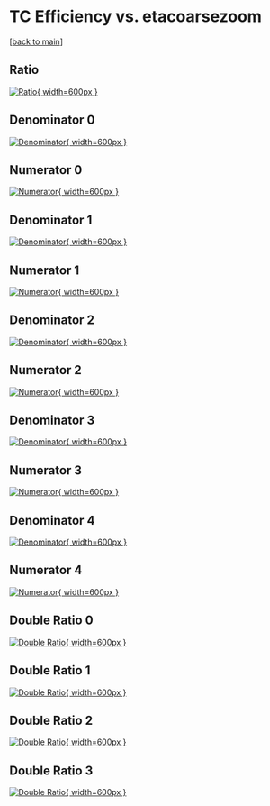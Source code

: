 # TC Efficiency vs. etacoarsezoom

[[back to main](./)]



## Ratio

[![Ratio](../mtv/var/TC_xtr_211_-1_eff_etacoarsezoom.png){ width=600px }](../mtv/var/TC_xtr_211_-1_eff_etacoarsezoom.pdf)

## Denominator 0

[![Denominator](../mtv/den/TC_xtr_211_-1_eff_etacoarsezoom_den0.png){ width=600px }](../mtv/den/TC_xtr_211_-1_eff_etacoarsezoom_den0.pdf)

## Numerator 0

[![Numerator](../mtv/num/TC_xtr_211_-1_eff_etacoarsezoom_num0.png){ width=600px }](../mtv/num/TC_xtr_211_-1_eff_etacoarsezoom_num0.pdf)

## Denominator 1

[![Denominator](../mtv/den/TC_xtr_211_-1_eff_etacoarsezoom_den1.png){ width=600px }](../mtv/den/TC_xtr_211_-1_eff_etacoarsezoom_den1.pdf)

## Numerator 1

[![Numerator](../mtv/num/TC_xtr_211_-1_eff_etacoarsezoom_num1.png){ width=600px }](../mtv/num/TC_xtr_211_-1_eff_etacoarsezoom_num1.pdf)

## Denominator 2

[![Denominator](../mtv/den/TC_xtr_211_-1_eff_etacoarsezoom_den2.png){ width=600px }](../mtv/den/TC_xtr_211_-1_eff_etacoarsezoom_den2.pdf)

## Numerator 2

[![Numerator](../mtv/num/TC_xtr_211_-1_eff_etacoarsezoom_num2.png){ width=600px }](../mtv/num/TC_xtr_211_-1_eff_etacoarsezoom_num2.pdf)

## Denominator 3

[![Denominator](../mtv/den/TC_xtr_211_-1_eff_etacoarsezoom_den3.png){ width=600px }](../mtv/den/TC_xtr_211_-1_eff_etacoarsezoom_den3.pdf)

## Numerator 3

[![Numerator](../mtv/num/TC_xtr_211_-1_eff_etacoarsezoom_num3.png){ width=600px }](../mtv/num/TC_xtr_211_-1_eff_etacoarsezoom_num3.pdf)

## Denominator 4

[![Denominator](../mtv/den/TC_xtr_211_-1_eff_etacoarsezoom_den4.png){ width=600px }](../mtv/den/TC_xtr_211_-1_eff_etacoarsezoom_den4.pdf)

## Numerator 4

[![Numerator](../mtv/num/TC_xtr_211_-1_eff_etacoarsezoom_num4.png){ width=600px }](../mtv/num/TC_xtr_211_-1_eff_etacoarsezoom_num4.pdf)

## Double Ratio 0

[![Double Ratio](../mtv/ratio/TC_xtr_211_-1_eff_etacoarsezoom_ratio0.png){ width=600px }](../mtv/ratio/TC_xtr_211_-1_eff_etacoarsezoom_ratio0.pdf)

## Double Ratio 1

[![Double Ratio](../mtv/ratio/TC_xtr_211_-1_eff_etacoarsezoom_ratio1.png){ width=600px }](../mtv/ratio/TC_xtr_211_-1_eff_etacoarsezoom_ratio1.pdf)

## Double Ratio 2

[![Double Ratio](../mtv/ratio/TC_xtr_211_-1_eff_etacoarsezoom_ratio2.png){ width=600px }](../mtv/ratio/TC_xtr_211_-1_eff_etacoarsezoom_ratio2.pdf)

## Double Ratio 3

[![Double Ratio](../mtv/ratio/TC_xtr_211_-1_eff_etacoarsezoom_ratio3.png){ width=600px }](../mtv/ratio/TC_xtr_211_-1_eff_etacoarsezoom_ratio3.pdf)

